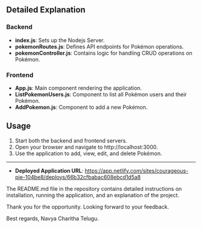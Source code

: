 ## Detailed Explanation

### Backend
- **index.js**: Sets up the Nodejs Server.
- **pokemonRoutes.js**: Defines API endpoints for Pokémon operations.
- **pokemonController.js**: Contains logic for handling CRUD operations on Pokémon.

### Frontend
- **App.js**: Main component rendering the application.
- **ListPokemonUsers.js**: Component to list all Pokémon users and their Pokémon.
- **AddPokemon.js**: Component to add a new Pokémon.

## Usage
1. Start both the backend and frontend servers.
2. Open your browser and navigate to http://localhost:3000.
3. Use the application to add, view, edit, and delete Pokémon.

---

- **Deployed Application URL**: https://app.netlify.com/sites/courageous-pie-104be8/deploys/66b32cfbabac608ebcd1d5a8

The README.md file in the repository contains detailed instructions on installation, running the application, and an explanation of the project.

Thank you for the opportunity. Looking forward to your feedback.

Best regards,
Navya Charitha Telugu.
